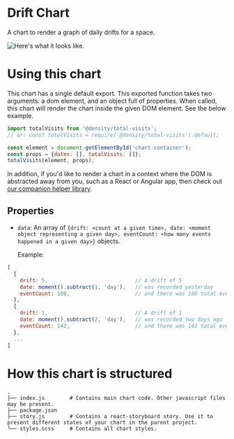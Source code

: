 # Drift Chart
A chart to render a graph of daily drifts for a space.

![Here's what it looks like.](http://i.imgur.com/9eUATma.png)

# Using this chart
This chart has a single default export. This exported function takes two arguments: a dom element,
and an object full of properties. When called, this chart will render the chart inside the given DOM
element. See the below example.

```javascript
import totalVisits from '@density/total-visits';
// or: const totalVisits = require('@density/total-visits').default;

const element = document.getElementById('chart-container');
const props = {dates: [], totalVisits: []};
totalVisits(element, props);
```

In addition, if you'd like to render a chart in a context where the DOM is abstracted away from you,
such as a React or Angular app, then check out [our companion helper library](https://github.com/DensityCo/charts#hold-on-then-how-do-i-render-my-chart-in-my-react-app).

## Properties
- `data`: An array of `{drift: <count at a given time>, date: <moment object representing a given day>, eventCount: <how many events happened in a given day>}` objects.

  Example:
```javascript
[
  {
    drift: 5,                            // A drift of 5
    date: moment().subtract(1, 'day'),   // was recorded yesterday
    eventCount: 100,                     // and there was 100 total events yesterday.
  },
  {
    drift: 1,                            // A drift of 1
    date: moment().subtract(2, 'day'),   // was recorded two days ago
    eventCount: 142,                     // and there was 142 total events two days ago.
  },
  ...
]
```

# How this chart is structured
```
.
├── index.js        # Contains main chart code. Other javascript files may be present.
├── package.json
├── story.js        # Contains a react-storyboard story. Use it to present different states of your chart in the parent project.
└── styles.scss     # Contains all chart styles.
```
